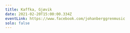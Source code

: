 ```yaml
---
title: Kaffka, Gjøvik
date: 2021-02-20T15:00:00.334Z
eventLink: https://www.facebook.com/johanberggrenmusic
solo: false
---
```

